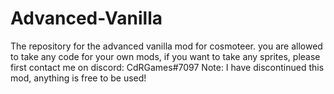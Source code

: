 # Advanced-Vanilla
The repository for the advanced vanilla mod for cosmoteer.
you are allowed to take any code for your own mods, if you want to take any sprites, please first contact me on discord: CdRGames#7097
Note: I have discontinued this mod, anything is free to be used!
